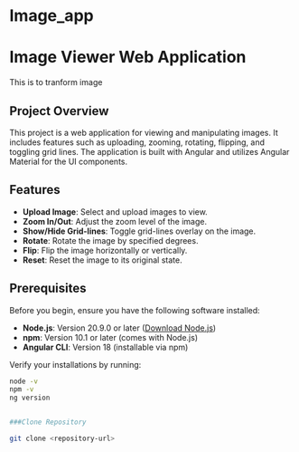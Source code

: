 # Image_app
# Image Viewer Web Application
This is to tranform image

## Project Overview

This project is a web application for viewing and manipulating images. It includes features such as uploading, zooming, rotating, flipping, and toggling grid lines. The application is built with Angular and utilizes Angular Material for the UI components.

## Features

- **Upload Image**: Select and upload images to view.
- **Zoom In/Out**: Adjust the zoom level of the image.
- **Show/Hide Grid-lines**: Toggle grid-lines overlay on the image.
- **Rotate**: Rotate the image by specified degrees.
- **Flip**: Flip the image horizontally or vertically.
- **Reset**: Reset the image to its original state.

## Prerequisites

Before you begin, ensure you have the following software installed:

- **Node.js**: Version 20.9.0 or later ([Download Node.js](https://nodejs.org/))
- **npm**: Version 10.1 or later (comes with Node.js)
- **Angular CLI**: Version 18 (installable via npm)

Verify your installations by running:

```sh
node -v
npm -v
ng version


###Clone Repository

git clone <repository-url>


